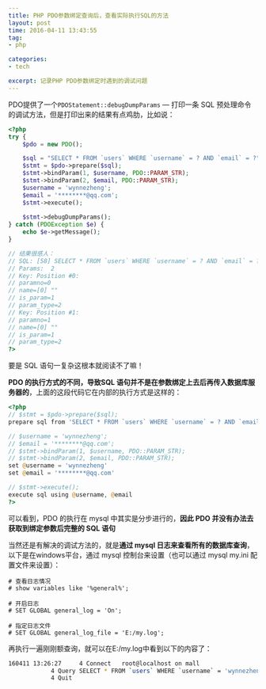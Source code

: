 ```yaml
---
title: PHP PDO参数绑定查询后，查看实际执行SQL的方法
layout: post
time: 2016-04-11 13:43:55 
tag:
- php

categories:
- tech

excerpt: 记录PHP PDO参数绑定时遇到的调试问题
---
```


PDO提供了一个`PDOStatement::debugDumpParams` — 打印一条 SQL 预处理命令的调试方法，但是打印出来的结果有点鸡肋，比如说：

```php
<?php
try {
    $pdo = new PDO();

    $sql = "SELECT * FROM `users` WHERE `username` = ? AND `email` = ?";
    $stmt = $pdo->prepare($sql);
    $stmt->bindParam(1, $username, PDO::PARAM_STR);
    $stmt->bindParam(2, $email, PDO::PARAM_STR);
    $username = 'wynnezheng';
    $email = '********@qq.com';
    $stmt->execute();
    
    $stmt->debugDumpParams();
} catch (PDOException $e) {
    echo $e->getMessage();
}

// 结果很感人：
// SQL: [58] SELECT * FROM `users` WHERE `username` = ? AND `email` = ?
// Params:  2
// Key: Position #0:
// paramno=0
// name=[0] ""
// is_param=1
// param_type=2
// Key: Position #1:
// paramno=1
// name=[0] ""
// is_param=1
// param_type=2
?>
```

要是 SQL 语句一复杂这根本就阅读不了嘛！

**PDO 的执行方式的不同，导致SQL 语句并不是在参数绑定上去后再传入数据库服务器的**，上面的这段代码它在内部的执行方式是这样的：

```php
<?php
// $stmt = $pdo->prepare($sql); 
prepare sql from 'SELECT * FROM `users` WHERE `username` = ? AND `email` = ?' 

// $username = 'wynnezheng';
// $email = '********@qq.com';
// $stmt->bindParam(1, $username, PDO::PARAM_STR);
// $stmt->bindParam(2, $email, PDO::PARAM_STR);
set @username = 'wynnezheng'
set @email = '********@qq.com'

// $stmt->execute();
execute sql using @username, @email
?>
```

可以看到，PDO 的执行在 mysql 中其实是分步进行的，**因此 PDO 并没有办法去获取到绑定参数后完整的 SQL 语句**

当然还是有解决的调试方法的，就是**通过 mysql 日志来查看所有的数据库查询**，以下是在windows平台，通过 mysql 控制台来设置（也可以通过 mysql my.ini 配置文件来设置）：

```bash\
# 查看日志情况
# show variables like '%general%';

# 开启日志
# SET GLOBAL general_log = 'On';

# 指定日志文件
# SET GLOBAL general_log_file = 'E:/my.log';
```

再执行一遍刚刚额查询，就可以在E:/my.log中看到以下的内容了：

```bash
160411 13:26:27     4 Connect   root@localhost on mall
            4 Query SELECT * FROM `users` WHERE `username` = 'wynnezheng' AND `email` = '********@qq.com'
            4 Quit
```
